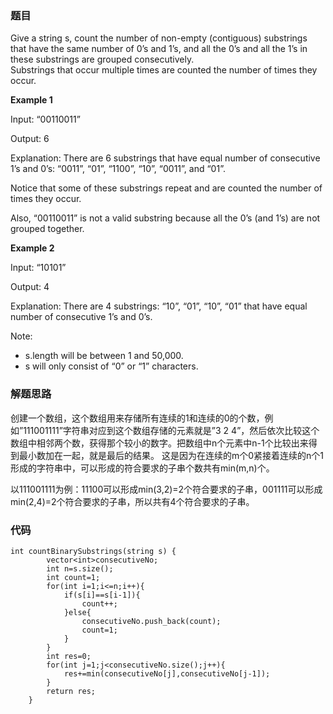 ### 题目

Give a string s, count the number of non-empty (contiguous) substrings that have the same number of 0’s and 1’s, and all the 0’s and all the 1’s in these substrings are grouped consecutively.  
Substrings that occur multiple times are counted the number of times they occur. 

**Example 1**

  Input: “00110011” 
  
  Output: 6 
  
  Explanation: There are 6 substrings that have equal number of consecutive 1’s and 0’s: “0011”, “01”, “1100”, “10”, “0011”, and “01”.


Notice that some of these substrings repeat and are counted the number of times they occur.

Also, “00110011” is not a valid substring because all the 0’s (and 1’s) are not grouped together.

**Example 2**

  Input: “10101” 
  
  Output: 4 
  
  Explanation: There are 4 substrings: “10”, “01”, “10”, “01” that have equal number of consecutive 1’s and 0’s.


Note: 

- s.length will be between 1 and 50,000. 
- s will only consist of “0” or “1” characters.

### 解题思路

创建一个数组，这个数组用来存储所有连续的1和连续的0的个数，例如”111001111”字符串对应到这个数组存储的元素就是”3 2 4”，然后依次比较这个数组中相邻两个数，获得那个较小的数字。把数组中n个元素中n-1个比较出来得到最小数加在一起，就是最后的结果。 
这是因为在连续的m个0紧接着连续的n个1形成的字符串中，可以形成的符合要求的子串个数共有min(m,n)个。 

以111001111为例：11100可以形成min(3,2)=2个符合要求的子串，001111可以形成min(2,4)=2个符合要求的子串，所以共有4个符合要求的子串。

### 代码

```
int countBinarySubstrings(string s) {
        vector<int>consecutiveNo;
        int n=s.size();
        int count=1;
        for(int i=1;i<=n;i++){
            if(s[i]==s[i-1]){
                count++;
            }else{
                consecutiveNo.push_back(count);
                count=1;
            }
        }
        int res=0;
        for(int j=1;j<consecutiveNo.size();j++){
            res+=min(consecutiveNo[j],consecutiveNo[j-1]);
        }
        return res;
    }
```
